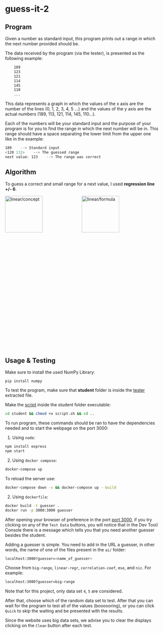 # guess-it-2

## Program

Given a number as standard input, this program prints out a range in which the next number provided should be.

The data received by the program (via the tester), is presented as the following example:
```bash
    189
    123
    121
    114
    145
    110
    ...
```

This data represents a graph in which the values of the x axis are the number of the lines (0, 1, 2, 3, 4, 5 ...) and the values of the y axis are the actual numbers (189, 113, 121, 114, 145, 110...).

Each of the numbers will be your standard input and the purpose of your program is for you to find the range in which the next number will be in. This range should have a space separating the lower limit from the upper one like in the example:
```bash
189    --> Standard input
<120 132>    --> The guessed range
next value: 123    --> The range was correct
```

## Algorithm

To guess a correct and small range for a next value, I used **regression line +/- 6**.

<div style="display: flex; height: 500px;">
    <img src="images/concept.png" alt="linear/concept" style="flex: 1; width: 49%;">
    <img src="images/formula.png" alt="linear/formula" style="flex: 1; width: 49%;">
</div>

## Usage & Testing

Make sure to install the used NumPy Library:

```
pip install numpy
```

To test the program, make sure that **student** folder is inside the [tester](https://assets.01-edu.org/guess-it/guess-it-dockerized.zip) extracted file.

Make the [script](./script.sh) inside the student folder executable:

```bash
cd student && chmod +x script.sh && cd ..
```

To run program, these commands should be ran to have the
dependencies needed and to start the webpage on the port 3000:


1. Using `node`:

```bash
npm install express
npm start
```

2. Using `docker compose`:

```bash
docker-compose up
```

To reload the server use:

```bash
docker-compose down -v && docker-compose up --build
```

2. Using `dockerfile`:

```bash
docker build -t guesser .
docker run -p 3000:3000 guesser
``` 

After opening your browser of preference in the port
[port 3000](http://localhost:3000/), if you try clicking on any of the `Test Data`
buttons, you will notice that in the Dev Tool/ Console there is a message which
tells you that you need another guesser besides the student.

Adding a guesser is simple. You need to add in the URL a guesser, in other
words, the name of one of the files present in the `ai/` folder:

```bash
localhost:3000?guesser=<name_of_guesser>
```

Choose from `big-range`, `linear-regr`, `correlation-coef`, `mse`, and `nic`. For example:

```bash
localhost:3000?guesser=big-range
```

Note that for this project, only data set `4`, `5` are considered.

After that, choose which of the random data set to test. After that you can
wait for the program to test all of the values (boooooring), or you can click
`Quick` to skip the waiting and be presented with the results.

Since the website uses big data sets, we advise you to clear the displays
clicking on the `Clean` button after each test.